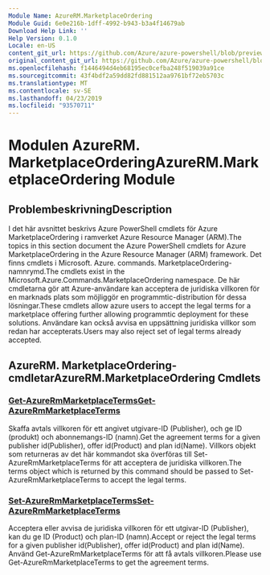 ```yaml
---
Module Name: AzureRM.MarketplaceOrdering
Module Guid: 6e0e216b-1dff-4992-b943-b3a4f14679ab
Download Help Link: ''
Help Version: 0.1.0
Locale: en-US
content_git_url: https://github.com/Azure/azure-powershell/blob/preview/src/ResourceManager/MarketplaceOrdering/Commands.MarketplaceOrdering/help/AzureRM.MarketplaceOrdering.md
original_content_git_url: https://github.com/Azure/azure-powershell/blob/preview/src/ResourceManager/MarketplaceOrdering/Commands.MarketplaceOrdering/help/AzureRM.MarketplaceOrdering.md
ms.openlocfilehash: f1446494d4eb68195ec0cefba248f519039a91ce
ms.sourcegitcommit: 43f4bdf2a59dd82fd881512aa9761bf72eb5703c
ms.translationtype: MT
ms.contentlocale: sv-SE
ms.lasthandoff: 04/23/2019
ms.locfileid: "93570711"
---
```

# <span data-ttu-id="8bf66-101">Modulen AzureRM. MarketplaceOrdering</span><span class="sxs-lookup"><span data-stu-id="8bf66-101">AzureRM.MarketplaceOrdering Module</span></span>
## <span data-ttu-id="8bf66-102">Problembeskrivning</span><span class="sxs-lookup"><span data-stu-id="8bf66-102">Description</span></span>
<span data-ttu-id="8bf66-103">I det här avsnittet beskrivs Azure PowerShell cmdlets för Azure MarketplaceOrdering i ramverket Azure Resource Manager (ARM).</span><span class="sxs-lookup"><span data-stu-id="8bf66-103">The topics in this section document the Azure PowerShell cmdlets for Azure MarketplaceOrdering in the Azure Resource Manager (ARM) framework.</span></span> <span data-ttu-id="8bf66-104">Det finns cmdlets i Microsoft. Azure. commands. MarketplaceOrdering-namnrymd.</span><span class="sxs-lookup"><span data-stu-id="8bf66-104">The cmdlets exist in the Microsoft.Azure.Commands.MarketplaceOrdering namespace.</span></span> <span data-ttu-id="8bf66-105">De här cmdletarna gör att Azure-användare kan acceptera de juridiska villkoren för en marknads plats som möjliggör en programmtic-distribution för dessa lösningar.</span><span class="sxs-lookup"><span data-stu-id="8bf66-105">These cmdlets allow azure users to accept the legal terms for a marketplace offering further allowing programmtic deployment for these solutions.</span></span> <span data-ttu-id="8bf66-106">Användare kan också avvisa en uppsättning juridiska villkor som redan har accepterats.</span><span class="sxs-lookup"><span data-stu-id="8bf66-106">Users may also reject set of legal terms already accepted.</span></span>

## <span data-ttu-id="8bf66-107">AzureRM. MarketplaceOrdering-cmdletar</span><span class="sxs-lookup"><span data-stu-id="8bf66-107">AzureRM.MarketplaceOrdering Cmdlets</span></span>
### [<span data-ttu-id="8bf66-108">Get-AzureRmMarketplaceTerms</span><span class="sxs-lookup"><span data-stu-id="8bf66-108">Get-AzureRmMarketplaceTerms</span></span>](Get-AzureRmMarketplaceTerms.md)
<span data-ttu-id="8bf66-109">Skaffa avtals villkoren för ett angivet utgivare-ID (Publisher), och ge ID (produkt) och abonnemangs-ID (namn).</span><span class="sxs-lookup"><span data-stu-id="8bf66-109">Get the agreement terms for a given publisher id(Publisher), offer id(Product) and plan id(Name).</span></span> <span data-ttu-id="8bf66-110">Villkors objekt som returneras av det här kommandot ska överföras till Set-AzureRmMarketplaceTerms för att acceptera de juridiska villkoren.</span><span class="sxs-lookup"><span data-stu-id="8bf66-110">The terms object which is returned by this command should be passed to Set-AzureRmMarketplaceTerms to accept the legal terms.</span></span>

### [<span data-ttu-id="8bf66-111">Set-AzureRmMarketplaceTerms</span><span class="sxs-lookup"><span data-stu-id="8bf66-111">Set-AzureRmMarketplaceTerms</span></span>](Set-AzureRmMarketplaceTerms.md)
<span data-ttu-id="8bf66-112">Acceptera eller avvisa de juridiska villkoren för ett utgivar-ID (Publisher), kan du ge ID (Product) och plan-ID (namn).</span><span class="sxs-lookup"><span data-stu-id="8bf66-112">Accept or reject the legal terms for a given publisher id(Publisher), offer id(Product) and plan id(Name).</span></span> <span data-ttu-id="8bf66-113">Använd Get-AzureRmMarketplaceTerms för att få avtals villkoren.</span><span class="sxs-lookup"><span data-stu-id="8bf66-113">Please use Get-AzureRmMarketplaceTerms to get the agreement terms.</span></span>

